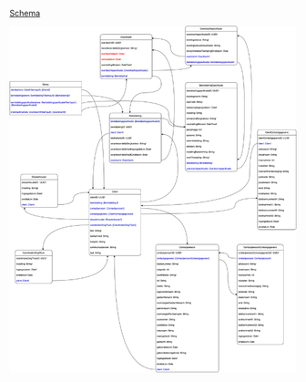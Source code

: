 [Schema](/gql-specificatie/Bemiddelingregister.graphql)

![Graphql-specificatie-v1.0.0.rc1](/src/Bemiddelingsregister.graphql-v1.0.0-rc1.png)
